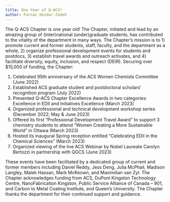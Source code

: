 ```yaml
---
title: One Year of Q-ACS!
author: Farnaz Heidar-Zadeh
---
```


<!-- excerpt start -->
<!-- excerpt end -->

The Q-ACS Chapter is one year old! The Chapter, initiated and lead by an amazing group of (inter)national (under)graduate students, has contributed to the vitality of the department in many ways. The Chapter’s mission is to 1) promote current and former students, staff, faculty, and the department as a whole, 2) organize professional development events for students and postdocs, 3) establish travel awards and outreach activates, and 4) facilitate diversity, equity, inclusion, and respect (DEIR). Securing over $15,000 of funding, the Chapter:

1.	Celebrated 95th anniversary of the ACS Women Chemists Committee (June 2022)
2.	Established ACS graduate student and postdoctoral scholars’ recognition program (July 2022)
3.	Presented Q-ACS Chapter Excellence Awards in two categories: Excellence in EDII and Initiatives Excellence (March 2023)
4.	Organized professional and technical development workshop series (December 2022; May & June 2023)
5.	Offered its first “Professional Development Travel Award” to support 3 chemistry students to attend “Women Creating a More Sustainable World” in Ottawa (March 2023)
6.	Hosted its inaugural Spring reception entitled “Celebrating EDII in the Chemical Sciences” (March 2023)
7.	Organized viewing of the live ACS Webinar by Nobel Laureate Carolyn Bertozzi in partnership with QGCS (June 2023)
   
These events have been facilitated by a dedicated group of current and former members including Daniel Reddy, Jess Deng, Julia McPhail, Madison Langley, Malek Hassan, Mark McKeown, and Maximilian van Zyl. The Chapter acknowledges funding from ACS, DuPont Kingston Technology Centre, NanoFabrication Kingston, Public Service Alliance of Canada – 901, and Carbon to Metal Coating Institute, and Queen’s University. The Chapter thanks the department for their continued support and guidance.
